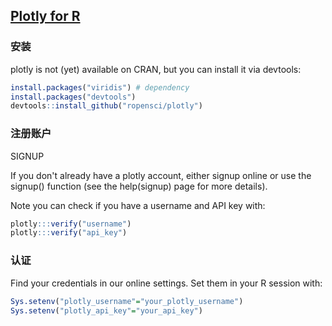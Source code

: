 ## [Plotly for R](https://plot.ly/r/getting-started/)
### 安装
plotly is not (yet) available on CRAN, but you can install it via devtools:
```r
install.packages("viridis") # dependency
install.packages("devtools")
devtools::install_github("ropensci/plotly")
```
### 注册账户
SIGNUP

If you don't already have a plotly account, either signup online or use the signup() function (see the help(signup) page for more details).

Note you can check if you have a username and API key with:
```r
plotly:::verify("username")
plotly:::verify("api_key")
```

### 认证
Find your credentials in our online settings. Set them in your R session with:
```r
Sys.setenv("plotly_username"="your_plotly_username")
Sys.setenv("plotly_api_key"="your_api_key")
```
